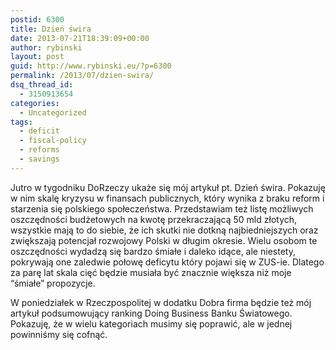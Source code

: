 ```yaml
---
postid: 6300
title: Dzień świra
date: 2013-07-21T18:39:09+00:00
author: rybinski
layout: post
guid: http://www.rybinski.eu/?p=6300
permalink: /2013/07/dzien-swira/
dsq_thread_id:
  - 3150913654
categories:
  - Uncategorized
tags:
  - deficit
  - fiscal-policy
  - reforms
  - savings
---
```

Jutro w tygodniku DoRzeczy ukaże się mój artykuł pt. Dzień świra. Pokazuję w nim skalę kryzysu w finansach publicznych, który wynika z braku reform i starzenia się polskiego społeczeństwa. Przedstawiam też listę możliwych oszczędności budżetowych na kwotę przekraczającą 50 mld złotych, wszystkie mają to do siebie, że ich skutki nie dotkną najbiedniejszych oraz zwiększają potencjał rozwojowy Polski w długim okresie. Wielu osobom te oszczędności wydadzą się bardzo śmiałe i daleko idące, ale niestety, pokrywają one zaledwie połowę deficytu który pojawi się w ZUS-ie. Dlatego za parę lat skala cięć będzie musiała być znacznie większa niż moje “śmiałe” propozycje.

W poniedziałek w Rzeczpospolitej w dodatku Dobra firma będzie też mój artykuł podsumowujący ranking Doing Business Banku Światowego. Pokazuję, że w wielu kategoriach musimy się poprawić, ale w jednej powinniśmy się cofnąć.
